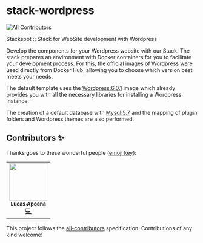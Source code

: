 # stack-wordpress
<!-- ALL-CONTRIBUTORS-BADGE:START - Do not remove or modify this section -->
[![All Contributors](https://img.shields.io/badge/all_contributors-1-orange.svg?style=flat-square)](#contributors-)
<!-- ALL-CONTRIBUTORS-BADGE:END -->
Stackspot :: Stack for WebSite development with Wordpress

Develop the components for your Wordpress website with our Stack. The stack prepares an environment with Docker containers for you to facilitate your development process. For this, the official images of Wordpress were used directly from Docker Hub, allowing you to choose which version best meets your needs.

The default template uses the [Wordpress:6.0.1](https://github.com/docker-library/wordpress/blob/193647657b9c00b68b63ba9ecf306c915764f8f5/latest/php7.4/apache/Dockerfile) image which already provides you with all the necessary libraries for installing a Wordpress instance.

The creation of a default database with [Mysql:5.7](https://github.com/docker-library/mysql/blob/eb9697a801186d440355c55e81512e0441a5a854/5.7/Dockerfile.oracle) and the mapping of plugin folders and Wordpress themes are also performed.
## Contributors ✨

Thanks goes to these wonderful people ([emoji key](https://allcontributors.org/docs/en/emoji-key)):

<!-- ALL-CONTRIBUTORS-LIST:START - Do not remove or modify this section -->
<!-- prettier-ignore-start -->
<!-- markdownlint-disable -->
<table>
  <tr>
    <td align="center"><a href="https://www.lucasapoena.eti.br/"><img src="https://avatars.githubusercontent.com/u/135553?v=4?s=100" width="100px;" alt=""/><br /><sub><b>Lucas Apoena</b></sub></a><br /><a href="https://github.com/TheFirstSquad/stack-wordpress/commits?author=lucasapoena" title="Code">💻</a></td>
  </tr>
</table>

<!-- markdownlint-restore -->
<!-- prettier-ignore-end -->

<!-- ALL-CONTRIBUTORS-LIST:END -->

This project follows the [all-contributors](https://github.com/all-contributors/all-contributors) specification. Contributions of any kind welcome!